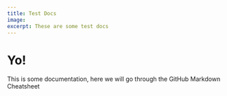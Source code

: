 ```yaml
---
title: Test Docs
image: 
excerpt: These are some test docs
---
```


# Yo!

This is some documentation, here we will go through the GitHub Markdown Cheatsheet